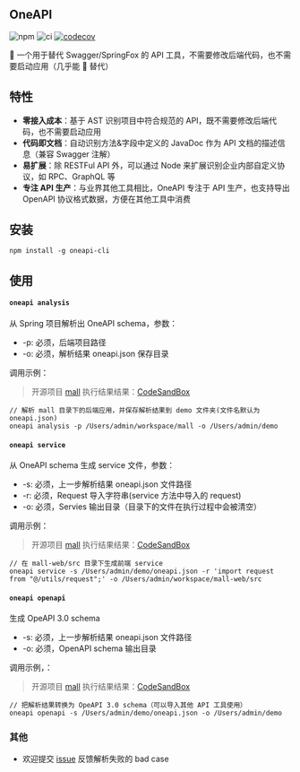 ## OneAPI
![npm](https://img.shields.io/npm/v/oneapi-cli)
![ci](https://github.com/tudou527/oneapi/actions/workflows/ci.yml/badge.svg)
[![codecov](https://codecov.io/gh/tudou527/oneapi/branch/master/graph/badge.svg)](https://codecov.io/gh/tudou527/oneapi)

🐝 一个用于替代 Swagger/SpringFox 的 API 工具，不需要修改后端代码，也不需要启动应用（几乎能 💯 替代）

## 特性
* **零接入成本**：基于 AST 识别项目中符合规范的 API，既不需要修改后端代码，也不需要启动应用
* **代码即文档**：自动识别方法&字段中定义的 JavaDoc 作为 API 文档的描述信息（兼容 Swagger 注解）
* **易扩展**：除 RESTFul API 外，可以通过 Node 来扩展识别企业内部自定义协议，如 RPC、GraphQL 等
* **专注 API 生产**：与业界其他工具相比，OneAPI 专注于 API 生产，也支持导出 OpenAPI 协议格式数据，方便在其他工具中消费

## 安装
```
npm install -g oneapi-cli
```


## 使用

#### `oneapi analysis`

从 Spring 项目解析出 OneAPI schema，参数：

* -p: 必须，后端项目路径
* -o: 必须，解析结果 oneapi.json 保存目录

调用示例：
> 开源项目 [mall](https://github.com/macrozheng/mall) 执行结果结果：[CodeSandBox](https://codesandbox.io/s/oneapi-services-demo-ktyw7i?file=/src/demo/oneapi.json)

```
// 解析 mall 目录下的后端应用，并保存解析结果到 demo 文件夹(文件名默认为 oneapi.json)
oneapi analysis -p /Users/admin/workspace/mall -o /Users/admin/demo
```

#### `oneapi service`

从 OneAPI schema 生成 service 文件，参数：

* -s: 必须，上一步解析结果 oneapi.json 文件路径
* -r: 必须，Request 导入字符串(service 方法中导入的 request)
* -o: 必须，Servies 输出目录（目录下的文件在执行过程中会被清空）

调用示例：

> 开源项目 [mall](https://github.com/macrozheng/mall) 执行结果结果：[CodeSandBox](https://codesandbox.io/s/oneapi-services-demo-ktyw7i?file=/src/services/demoController.ts)

```
// 在 mall-web/src 目录下生成前端 service
oneapi service -s /Users/admin/demo/oneapi.json -r 'import request from "@/utils/request";' -o /Users/admin/workspace/mall-web/src
```

#### `oneapi openapi`

生成 OpeAPI 3.0 schema

* -s: 必须，上一步解析结果 oneapi.json 文件路径
* -o: 必须，OpenAPI schema 输出目录

调用示例，：

> 开源项目 [mall](https://github.com/macrozheng/mall) 执行结果结果：[CodeSandBox](https://codesandbox.io/s/oneapi-services-demo-ktyw7i?file=/src/demo/openapi.json)

```
// 把解析结果转换为 OpeAPI 3.0 schema（可以导入其他 API 工具使用）
oneapi openapi -s /Users/admin/demo/oneapi.json -o /Users/admin/demo
```

### 其他
* 欢迎提交 [issue](https://github.com/tudou527/oneapi/issues) 反馈解析失败的 bad case